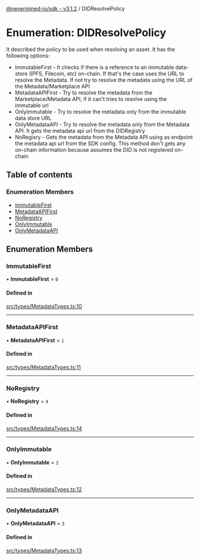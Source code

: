 [@nevermined-io/sdk - v3.1.2](../code-reference.md) / DIDResolvePolicy

# Enumeration: DIDResolvePolicy

It described the policy to be used when resolving an asset. It has the following options:

- ImmutableFirst - It checks if there is a reference to an immutable data-store (IPFS, Filecoin, etc) on-chain. If that's the case uses the URL to resolve the Metadata. If not try to resolve the metadata using the URL of the Metadata/Marketplace API
- MetadataAPIFirst - Try to resolve the metadata from the Marketplace/Metadata API, if it can't tries to resolve using the immutable url
- OnlyImmutable - Try to resolve the metadata only from the immutable data store URL
- OnlyMetadataAPI - Try to resolve the metadata only from the Metadata API. It gets the metadata api url from the DIDRegistry
- NoRegisry - Gets the metadata from the Metadata API using as endpoint the metadata api url from the SDK config. This method don't gets any on-chain information because assumes the DID is not registered on-chain

## Table of contents

### Enumeration Members

- [ImmutableFirst](DIDResolvePolicy.md#immutablefirst)
- [MetadataAPIFirst](DIDResolvePolicy.md#metadataapifirst)
- [NoRegistry](DIDResolvePolicy.md#noregistry)
- [OnlyImmutable](DIDResolvePolicy.md#onlyimmutable)
- [OnlyMetadataAPI](DIDResolvePolicy.md#onlymetadataapi)

## Enumeration Members

### ImmutableFirst

• **ImmutableFirst** = `0`

#### Defined in

[src/types/MetadataTypes.ts:10](https://github.com/nevermined-io/sdk-js/blob/6b4486ecca78fa881cb604506453077da39efd8e/src/types/MetadataTypes.ts#L10)

---

### MetadataAPIFirst

• **MetadataAPIFirst** = `1`

#### Defined in

[src/types/MetadataTypes.ts:11](https://github.com/nevermined-io/sdk-js/blob/6b4486ecca78fa881cb604506453077da39efd8e/src/types/MetadataTypes.ts#L11)

---

### NoRegistry

• **NoRegistry** = `4`

#### Defined in

[src/types/MetadataTypes.ts:14](https://github.com/nevermined-io/sdk-js/blob/6b4486ecca78fa881cb604506453077da39efd8e/src/types/MetadataTypes.ts#L14)

---

### OnlyImmutable

• **OnlyImmutable** = `2`

#### Defined in

[src/types/MetadataTypes.ts:12](https://github.com/nevermined-io/sdk-js/blob/6b4486ecca78fa881cb604506453077da39efd8e/src/types/MetadataTypes.ts#L12)

---

### OnlyMetadataAPI

• **OnlyMetadataAPI** = `3`

#### Defined in

[src/types/MetadataTypes.ts:13](https://github.com/nevermined-io/sdk-js/blob/6b4486ecca78fa881cb604506453077da39efd8e/src/types/MetadataTypes.ts#L13)
